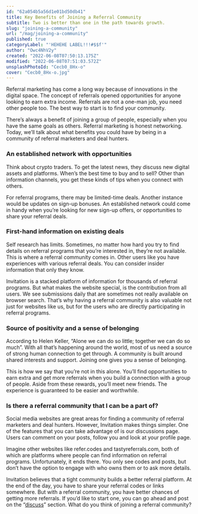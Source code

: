 ```yaml
---
id: "62a054b5a56d1e01bd50db41"
title: Key Benefits of Joining a Referral Community
subtitle: Two is better than one in the path towards growth.
slug: "joining-a-community"
url: "/mag/joining-a-community"
published: true
categoryLabel: "'HEHEHE LABEL!!!#$$f'"
author: "Owc4NhV2y"
created: "2022-06-08T07:50:13.175Z"
modified: "2022-06-08T07:51:03.572Z"
unsplashPhotoId: "Cecb0_8Hx-o"
cover: "Cecb0_8Hx-o.jpg"
---
```

Referral marketing has come a long way because of innovations in the digital space. The concept of referrals opened opportunities for anyone looking to earn extra income. Referrals are not a one-man job, you need other people too. The best way to start is to find your community.

There’s always a benefit of joining a group of people, especially when you have the same goals as others. Referral marketing is honest networking. Today, we’ll talk about what benefits you could have by being in a community of referral marketers and deal hunters.

### An established network with opportunities

Think about crypto traders. To get the latest news, they discuss new digital assets and platforms. When’s the best time to buy and to sell? Other than information channels, you get these kinds of tips when you connect with others.

For referral programs, there may be limited-time deals. Another instance would be updates on sign-up bonuses. An established network could come in handy when you’re looking for new sign-up offers, or opportunities to share your referral deals.

### First-hand information on existing deals

Self research has limits. Sometimes, no matter how hard you try to find details on referral programs that you’re interested in, they’re not available. This is where a referral community comes in. Other users like you have experiences with various referral deals. You can consider insider information that only they know.

Invitation is a stacked platform of information for thousands of referral programs. But what makes the website special, is the contribution from all users. We see submissions daily that are sometimes not really available on browser search. That’s why having a referral community is also valuable not just for websites like us, but for the users who are directly participating in referral programs.

### Source of positivity and a sense of belonging

According to Helen Keller, “Alone we can do so little; together we can do so much”. With all that’s happening around the world, most of us need a source of strong human connection to get through. A community is built around shared interests and support. Joining one gives you a sense of belonging.

This is how we say that you’re not in this alone. You’ll find opportunities to earn extra and get more referrals when you build a connection with a group of people. Aside from these rewards, you’ll meet new friends. The experience is guaranteed to be easier and worthwhile.

### Is there a referral community that I can be a part of?

Social media websites are great areas for finding a community of referral marketers and deal hunters. However, Invitation makes things simpler. One of the features that you can take advantage of is our discussions page. Users can comment on your posts, follow you and look at your profile page.

Imagine other websites like refer.codes and tastyreferrals.com, both of which are platforms where people can find information on referral programs. Unfortunately, it ends there. You only see codes and posts, but don’t have the option to engage with who owns them or to ask more details.

Invitation believes that a tight community builds a better referral platform. At the end of the day, you have to share your referral codes or links somewhere. But with a referral community, you have better chances of getting more referrals. If you’d like to start one, you can go ahead and post on the “[discuss](https://next.invitation.codes/discuss)” section. What do you think of joining a referral community?